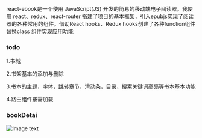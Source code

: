 react-ebook是一个使用 JavaScript(JS) 开发的简易的移动端电子阅读器。我使用 react、redux、react-router 搭建了项目的基本框架，引入epubjs实现了阅读器的各种常用的组件。借助React hooks、Redux hooks创建了各种function组件替换class 组件实现应用功能

### todo
1.书城

2.书架基本的添加与删除

3.书本的主题，字体，跳转章节，滑动条，目录，搜索关键词高亮等书本基本功能

4.路由组件按需加载

### bookDetai

![Image text](https://github.com/Shangguanguifen/react-ebook/tree/master/public/objectImg/bookDetail.png)
